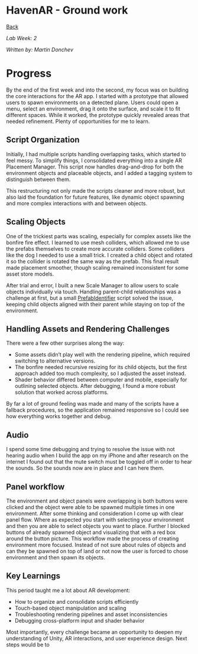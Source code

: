 # HavenAR - Ground work

[Back](../README.md)

_Lab Week: 2_


_Written by: Martin Donchev_

# Progress

By the end of the first week and into the second, my focus was on building the core interactions for the AR app. I started with a prototype that allowed users to spawn environments on a detected plane. Users could open a menu, select an environment, drag it onto the surface, and scale it to fit different spaces. While it worked, the prototype quickly revealed areas that needed refinement. Plenty of opportunities for me to learn.

## Script Organization

Initially, I had multiple scripts handling overlapping tasks, which started to feel messy. To simplify things, I consolidated everything into a single AR Placement Manager. This script now handles drag-and-drop for both the environment objects and placeable objects, and I added a tagging system to distinguish between them.

This restructuring not only made the scripts cleaner and more robust, but also laid the foundation for future features, like dynamic object spawning and more complex interactions with and between objects.

## Scaling Objects

One of the trickiest parts was scaling, especially for complex assets like the bonfire fire effect. I learned to use mesh colliders, which allowed me to use the prefabs themselves to create more accurate colliders. Some colliders like the dog I needed to use a small trick. I created a child object and rotated it so the collider is rotated the same way as the prefab. This final result made placement smoother, though scaling remained inconsistent for some asset store models.

After trial and error, I built a new Scale Manager to allow users to scale objects individually via touch. Handling parent-child relationships was a challenge at first, but a small [PrefabIdentifier](../HavenAR/Assets/Scripts/PrefabIdentifier.cs) script solved the issue, keeping child objects aligned with their parent while staying on top of the environment.

## Handling Assets and Rendering Challenges

There were a few other surprises along the way:

- Some assets didn’t play well with the rendering pipeline, which required switching to alternative versions.
- The bonfire needed recursive resizing for its child objects, but the first approach added too much complexity, so I adjusted the asset instead.
- Shader behavior differed between computer and mobile, especially for outlining selected objects. After debugging, I found a more robust solution that worked across platforms.

By far a lot of ground feeling was made and many of the scripts have a fallback procedures, so the application remained responsive so I could see how everything works together and debug.

## Audio
I spend some time debugging and trying to resolve the issue with not hearing audio when I build the app on my iPhone and after research on the internet I found out that the mute switch must be toggled off in order to hear the sounds. So the sounds now are in place and I can here them.

## Panel workflow
The environment and object panels were overlapping is both buttons were clicked and the object were able to be spawned multiple times in one environment. After some thinking and consideration I come up with clear panel flow. Where as expected you start with selecting your environment and then you are able to select objects you want to place. Further I blocked buttons of already spawned object and visualizing that with a red box around the button picture. This workflow made the process of creating environment more focused. Instead of not sure about rules of objects and can they be spawned on top of land or not now the user is forced to chose environment and then spawn its objects. 

## Key Learnings

This period taught me a lot about AR development:

- How to organize and consolidate scripts efficiently
- Touch-based object manipulation and scaling
- Troubleshooting rendering pipelines and asset inconsistencies
- Debugging cross-platform input and shader behavior

Most importantly, every challenge became an opportunity to deepen my understanding of Unity, AR interactions, and user experience design. Next steps would be to 
